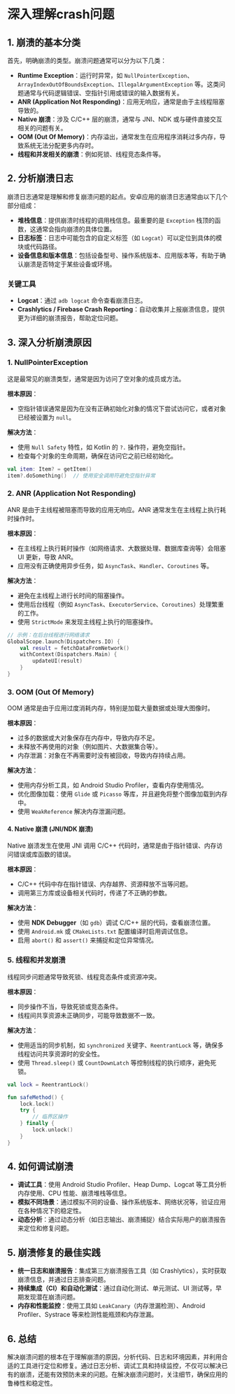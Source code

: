 # 深入理解crash问题

## 1. **崩溃的基本分类**
首先，明确崩溃的类型。崩溃问题通常可以分为以下几类：

- **Runtime Exception**：运行时异常，如 `NullPointerException`、`ArrayIndexOutOfBoundsException`、`IllegalArgumentException` 等。这类问题通常与代码逻辑错误、空指针引用或错误的输入数据有关。
- **ANR (Application Not Responding)**：应用无响应，通常是由于主线程阻塞导致的。
- **Native 崩溃**：涉及 C/C++ 层的崩溃，通常与 JNI、NDK 或与硬件直接交互相关的问题有关。
- **OOM (Out Of Memory)**：内存溢出，通常发生在应用程序消耗过多内存，导致系统无法分配更多内存时。
- **线程和并发相关的崩溃**：例如死锁、线程竞态条件等。

## 2. **分析崩溃日志**
崩溃日志通常是理解和修复崩溃问题的起点。安卓应用的崩溃日志通常由以下几个部分组成：

- **堆栈信息**：提供崩溃时线程的调用栈信息。最重要的是 `Exception` 栈顶的函数，这通常会指向崩溃的具体位置。
- **日志标签**：日志中可能包含的自定义标签（如 `Logcat`）可以定位到具体的模块或代码路径。
- **设备信息和版本信息**：包括设备型号、操作系统版本、应用版本等，有助于确认崩溃是否特定于某些设备或环境。

### 关键工具
- **Logcat**：通过 `adb logcat` 命令查看崩溃日志。
- **Crashlytics / Firebase Crash Reporting**：自动收集并上报崩溃信息，提供更为详细的崩溃报告，帮助定位问题。

## 3. **深入分析崩溃原因**

### 1. **NullPointerException**
这是最常见的崩溃类型，通常是因为访问了空对象的成员或方法。

**根本原因**：
- 空指针错误通常是因为在没有正确初始化对象的情况下尝试访问它，或者对象已经被设置为 `null`。

**解决方法**：
- 使用 `Null Safety` 特性，如 Kotlin 的 `?.` 操作符，避免空指针。
- 检查每个对象的生命周期，确保在访问它之前已经初始化。

```kotlin
val item: Item? = getItem()
item?.doSomething()  // 使用安全调用符避免空指针异常
```

### 2. **ANR (Application Not Responding)**
ANR 是由于主线程被阻塞而导致的应用无响应。ANR 通常发生在主线程上执行耗时操作时。

**根本原因**：
- 在主线程上执行耗时操作（如网络请求、大数据处理、数据库查询等）会阻塞 UI 更新，导致 ANR。
- 应用没有正确使用异步任务，如 `AsyncTask`、`Handler`、`Coroutines` 等。

**解决方法**：
- 避免在主线程上进行长时间的阻塞操作。
- 使用后台线程（例如 `AsyncTask`、`ExecutorService`、`Coroutines`）处理繁重的工作。
- 使用 `StrictMode` 来发现主线程上执行的阻塞操作。

```kotlin
// 示例：在后台线程进行网络请求
GlobalScope.launch(Dispatchers.IO) {
    val result = fetchDataFromNetwork()
    withContext(Dispatchers.Main) {
        updateUI(result)
    }
}
```

### 3. **OOM (Out Of Memory)**
OOM 通常是由于应用过度消耗内存，特别是加载大量数据或处理大图像时。

**根本原因**：
- 过多的数据或大对象保存在内存中，导致内存不足。
- 未释放不再使用的对象（例如图片、大数据集合等）。
- 内存泄漏：对象在不再需要时没有被回收，导致内存持续占用。

**解决方法**：
- 使用内存分析工具，如 Android Studio Profiler，查看内存使用情况。
- 优化图像加载：使用 `Glide` 或 `Picasso` 等库，并且避免将整个图像加载到内存中。
- 使用 `WeakReference` 解决内存泄漏问题。

#### 4. **Native 崩溃 (JNI/NDK 崩溃)**
Native 崩溃发生在使用 JNI 调用 C/C++ 代码时，通常是由于指针错误、内存访问错误或库函数的错误。

**根本原因**：
- C/C++ 代码中存在指针错误、内存越界、资源释放不当等问题。
- 调用第三方库或设备相关代码时，传递了不正确的参数。

**解决方法**：
- 使用 **NDK Debugger**（如 `gdb`）调试 C/C++ 层的代码，查看崩溃位置。
- 使用 `Android.mk` 或 `CMakeLists.txt` 配置编译时启用调试信息。
- 启用 `abort()` 和 `assert()` 来捕捉和定位异常情况。

### 5. **线程和并发崩溃**
线程同步问题通常导致死锁、线程竞态条件或资源冲突。

**根本原因**：
- 同步操作不当，导致死锁或竞态条件。
- 线程间共享资源未正确同步，可能导致数据不一致。

**解决方法**：
- 使用适当的同步机制，如 `synchronized` 关键字、`ReentrantLock` 等，确保多线程访问共享资源时的安全性。
- 使用 `Thread.sleep()` 或 `CountDownLatch` 等控制线程的执行顺序，避免死锁。

```kotlin
val lock = ReentrantLock()

fun safeMethod() {
    lock.lock()
    try {
        // 临界区操作
    } finally {
        lock.unlock()
    }
}
```

## 4. **如何调试崩溃**
- **调试工具**：使用 Android Studio Profiler、Heap Dump、Logcat 等工具分析内存使用、CPU 性能、崩溃堆栈等信息。
- **模拟不同场景**：通过模拟不同的设备、操作系统版本、网络状况等，验证应用在各种情况下的稳定性。
- **动态分析**：通过动态分析（如日志输出、崩溃捕捉）结合实际用户的崩溃报告来定位和修复问题。

## 5. **崩溃修复的最佳实践**
- **统一日志和崩溃报告**：集成第三方崩溃报告工具（如 Crashlytics），实时获取崩溃信息，并通过日志排查问题。
- **持续集成（CI）和自动化测试**：通过自动化测试、单元测试、UI 测试等，早期发现潜在崩溃问题。
- **内存和性能监控**：使用工具如 `LeakCanary`（内存泄漏检测）、Android Profiler、Systrace 等来检测性能瓶颈和内存泄漏。

## 6. **总结**
解决崩溃问题的根本在于理解崩溃的原因，分析代码、日志和环境因素，并利用合适的工具进行定位和修复。通过日志分析、调试工具和持续监控，不仅可以解决已有的崩溃，还能有效预防未来的问题。在解决崩溃问题时，关注细节，确保应用的鲁棒性和稳定性。